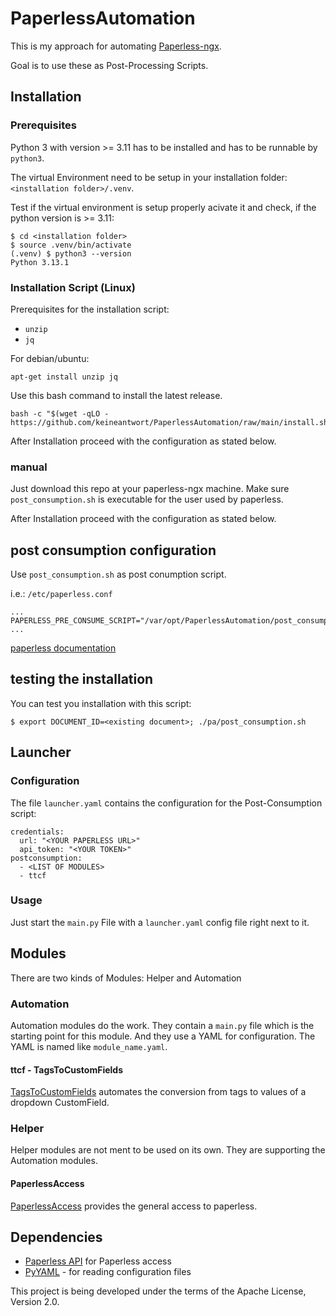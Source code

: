 # PaperlessAutomation
This is my approach for automating [Paperless-ngx](https://docs.paperless-ngx.com/).

Goal is to use these as Post-Processing Scripts.

## Installation
### Prerequisites
Python 3 with version >= 3.11 has to be installed and has to be runnable by `python3`.

The virtual Environment need to be setup in your installation folder: `<installation folder>/.venv`.

Test if the virtual environment is setup properly acivate it and check, if the python version is >= 3.11:
```
$ cd <installation folder>
$ source .venv/bin/activate
(.venv) $ python3 --version
Python 3.13.1
```

### Installation Script (Linux)
Prerequisites for the installation script:
* `unzip`
* `jq`

For debian/ubuntu:
```
apt-get install unzip jq
```

Use this bash command to install the latest release.
```
bash -c "$(wget -qLO - https://github.com/keineantwort/PaperlessAutomation/raw/main/install.sh)"
```

After Installation proceed with the configuration as stated below.

### manual
Just download this repo at your paperless-ngx machine. Make sure `post_consumption.sh` is executable for the
user used by paperless.

After Installation proceed with the configuration as stated below.

## post consumption configuration
Use `post_consumption.sh` as post conumption script.

i.e.: `/etc/paperless.conf`
```
...
PAPERLESS_PRE_CONSUME_SCRIPT="/var/opt/PaperlessAutomation/post_consumption.sh"
...
```
[paperless documentation](https://docs.paperless-ngx.com/advanced_usage/#post-consume-script)

## testing the installation
You can test you installation with this script:
```
$ export DOCUMENT_ID=<existing document>; ./pa/post_consumption.sh 
```

## Launcher
### Configuration
The file `launcher.yaml` contains the configuration for the Post-Consumption script:
```
credentials:
  url: "<YOUR PAPERLESS URL>"
  api_token: "<YOUR TOKEN>"
postconsumption:
  - <LIST OF MODULES>
  - ttcf
```

### Usage
Just start the `main.py` File with a `launcher.yaml` config file right next to it.

## Modules
There are two kinds of Modules: Helper and Automation

### Automation
Automation modules do the work.
They contain a `main.py` file which is the starting point for this module. And they use a YAML for 
configuration. The YAML is named like `module_name.yaml`.

#### ttcf - TagsToCustomFields
[TagsToCustomFields](ttcf/Readme.md) automates the conversion from tags to values of a dropdown CustomField.

### Helper
Helper modules are not ment to be used on its own. They are supporting the Automation modules.

#### PaperlessAccess 
[PaperlessAccess](pla/Readme.md) provides the general access to paperless.

## Dependencies

* [Paperless API](https://github.com/tb1337/paperless-api/tree/main) for Paperless access
* [PyYAML](https://pyyaml.org/) - for reading configuration files


This project is being developed under the terms of the Apache License, Version 2.0.